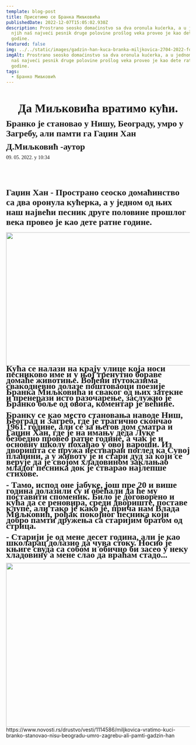 ```yaml
---
template: blog-post
title: Присетимо се Бранка Миљковића
publishedDate: 2022-12-07T15:05:02.930Z
description: Prostrano seosko domaćinstvo sa dva oronula kućerka, a u jednom od
  njih naš najveći pesnik druge polovine prošlog veka proveo je kao dete ratne
  godine.
featured: false
img: ../../static/images/gadzin-han-kuca-branka-miljkovica-2704-2022-foto-d.miljkovic_iff.jpg
imgAlt: Prostrano seosko domaćinstvo sa dva oronula kućerka, a u jednom od njih
  naš najveći pesnik druge polovine prošlog veka proveo je kao dete ratne
  godine.
tags:
  - Бранко Миљковић
---
```

<!DOCTYPE HTML PUBLIC "-//W3C//DTD HTML 4.0 Transitional//EN">

<html>
<head>
	<meta http-equiv="content-type" content="text/html; charset=utf-8"/>
	<title></title>
	<meta name="generator" content="LibreOffice 6.4.7.2 (Linux)"/>
	<meta name="created" content="2022-12-07T15:48:32.350649447"/>
	<meta name="changed" content="2022-12-07T16:07:00.943301042"/>
	<style type="text/css">
		@page { size: 8.27in 11.69in; margin: 0.79in }
		p { margin-bottom: 0.1in; line-height: 115%; background: transparent }
		h2 { margin-top: 0.14in; margin-bottom: 0.08in; background: transparent; page-break-after: avoid }
		h2.western { font-family: "Liberation Serif", serif; font-size: 18pt; font-weight: bold }
		h2.cjk { font-family: "Noto Serif CJK SC"; font-size: 18pt; font-weight: bold }
		h2.ctl { font-family: "Lohit Devanagari"; font-size: 18pt; font-weight: bold }
		h1 { margin-bottom: 0.08in; background: transparent; page-break-after: avoid }
		h1.western { font-family: "Liberation Serif", serif; font-size: 24pt; font-weight: bold }
		h1.cjk { font-family: "Noto Serif CJK SC"; font-size: 24pt; font-weight: bold }
		h1.ctl { font-family: "Lohit Devanagari"; font-size: 24pt; font-weight: bold }
		h3 { margin-top: 0.1in; margin-bottom: 0.08in; background: transparent; page-break-after: avoid }
		h3.western { font-family: "Liberation Sans", sans-serif; font-size: 14pt; font-weight: bold }
		h3.cjk { font-family: "Noto Sans CJK SC"; font-size: 14pt; font-weight: bold }
		h3.ctl { font-family: "Lohit Devanagari"; font-size: 14pt; font-weight: bold }
	</style>
</head>
<body lang="en-US" link="#000080" vlink="#800000" dir="ltr"><h1 class="western" align="center">
<font face="Lovely Grace BG"><font size="6" style="font-size: 24pt"><b>Да
Миљковића вратимо кући.</b></font></font></h1>
<h3 class="western"> <font size="5" style="font-size: 18pt"><font face="Lovely Grace BG">Бранко
је становао у Нишу, Београду, умро у
Загребу, али памти га Гаџин Хан </font></font>
</h3>
<p><font face="Lovely Grace BG"><font size="5" style="font-size: 18pt"><b>Д.Миљковић
-аутор</b></font></font></p>
<p><font face="Lovely Sofia BG">09. 05. 2022. у 10:34</font></p>
<div id="m_top" dir="ltr"><p><br/>
<br/>

```

```

</div>
<h2 class="western"><font face="Lovely Grace BG">Г<font size="5" style="font-size: 18pt"><b>аџин
Хан</b></font> - Пространо сеоско домаћинство
са два оронула кућерка, а у једном од
њих наш највећи песник друге половине
прошлог века провео је као дете ратне
године. </font>
</h2>
<p><img src="webpreview_htm_79215b975869dc74.gif" name="Image1" align="left" width="643" height="364" border="0"/>
<br/>
<br/>

</p>
<p><font face="Lovely Grace BG"><font size="5" style="font-size: 18pt"><b>Кућа
се налази на крају улице која носи
песниково име и у њој тренутно бораве
домаће животиње. Вођени путоказима
свакодневно долазе поштоваоци поезије
Бранка Миљковића и сваког од њих затекне
и пренерази исто разочарење, заслужио
је Бранко боље од овога, коментар је
већине.</b></font></font></p>
<p><font face="Lovely Grace BG"><font size="5" style="font-size: 18pt"><b>Бранку
се као место становања наводе Ниш,
Београд и Загреб, где је трагично скончао
1961. године, али се за његов дом сматра и
Гаџин Хан, где је на имању деда Луке
безбедно провео ратне године, а чак је
и основну школу похађао у овој вароши.
Из дворишта се пружа нестваран поглед
ка Сувој планини, а у животу је и стари
дуд за који се верује да је својом
хладовином заклањао младог песника док
је стварао најлепше стихове.</b></font></font></p>
<p><font face="Lovely Grace BG"><font size="5" style="font-size: 18pt"><b>-
Тамо, испод оне јабуке, још пре 20 и више
година долазили су и обећали да ће му
поставити споменик. Било је договорено
и кућа да се реновира, среди двориште,
поставе клупе, али тако је како је, прича
нам Влада Миљковић, рођак покојног
песника који добро памти дружења са
старијим братом од стрица.</b></font></font></p>
<p><font face="Lovely Grace BG"><font size="5" style="font-size: 18pt"><b>-
Старији је од мене десет година, али је
као школарац долазио да чува стоку.
Носио је књиге свуда са собом и обично
би засео у неку хладовину а мене слао
да враћам стадо...</b></font></font></p>
<p><img src="webpreview_htm_20b1c267aa3e998a.gif" name="Image2" align="left" width="643" height="448" border="0"/>
<br/>
<br/>https://www.novosti.rs/drustvo/vesti/1114586/miljkovica-vratimo-kuci-branko-stanovao-nisu-beogradu-umro-zagrebu-ali-pamti-gadzin-han